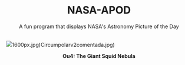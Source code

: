 <div align="center">
  <h1>
    NASA-APOD
  </h1>
</div>
  
<div align="center">
  A fun program that displays NASA's Astronomy Picture of the Day
</div>

<br>

![](https://apod.nasa.gov/apod/image/2406/SquidOu4_Linde_4010.jpg)1600px.jpg)Circumpolarv2comentada.jpg)

<p align = "center">
  <b>Ou4: The Giant Squid Nebula</b>
</p>
